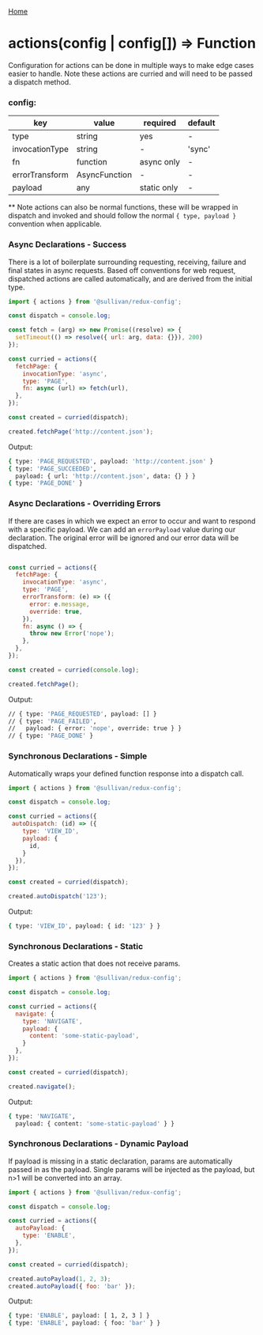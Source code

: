 [Home](https://github.com/icarus-sullivan/redux-config/blob/master/README.md)

# actions(config | config[]) => Function
Configuration for actions can be done in multiple ways to make edge cases easier to handle. Note these actions are curried and will need to be passed a dispatch method. 

### config:
| key| value | required | default |
|--|--|--|--|
| type | string | yes | - |
| invocationType | string | - | 'sync' |
| fn | function | async only | - |
| errorTransform | AsyncFunction | - | - |
| payload | any | static only | - |

** Note actions can also be normal functions, these will be wrapped in dispatch and invoked and should follow the normal `{ type, payload }` convention when applicable.

### Async Declarations - Success
There is a lot of boilerplate surrounding requesting, receiving, failure and final states in async requests. Based off conventions for web request, dispatched actions are called automatically, and are derived from the initial type. 

```javascript
import { actions } from '@sullivan/redux-config';

const dispatch = console.log;

const fetch = (arg) => new Promise((resolve) => {
  setTimeout(() => resolve({ url: arg, data: {}}), 200)
});

const curried = actions({
  fetchPage: {
    invocationType: 'async',
    type: 'PAGE',
    fn: async (url) => fetch(url),
  },
});

const created = curried(dispatch);

created.fetchPage('http://content.json');
```

Output:
```bash
{ type: 'PAGE_REQUESTED', payload: 'http://content.json' }
{ type: 'PAGE_SUCCEEDED',
  payload: { url: 'http://content.json', data: {} } }
{ type: 'PAGE_DONE' }
```

### Async Declarations - Overriding Errors
If there are cases in which we expect an error to occur and want to respond with a specific payload. We can add an `errorPayload` value during our declaration. The original error will be ignored and our error data will be dispatched.
```javascript

const curried = actions({
  fetchPage: {
    invocationType: 'async',
    type: 'PAGE',
    errorTransform: (e) => ({
      error: e.message,
      override: true,
    }),
    fn: async () => {
      throw new Error('nope');
    },
  },
});

const created = curried(console.log);

created.fetchPage();
```

Output: 
```bash
// { type: 'PAGE_REQUESTED', payload: [] }
// { type: 'PAGE_FAILED',
//   payload: { error: 'nope', override: true } }
// { type: 'PAGE_DONE' }
```

### Synchronous Declarations - Simple
Automatically wraps your defined function response into a dispatch call.

```javascript
import { actions } from '@sullivan/redux-config';

const dispatch = console.log;

const curried = actions({
 autoDispatch: (id) => ({
    type: 'VIEW_ID',
    payload: {
      id, 
    }
  }),
});

const created = curried(dispatch);

created.autoDispatch('123');
```

Output:
```bash
{ type: 'VIEW_ID', payload: { id: '123' } }
  ```

### Synchronous Declarations - Static
Creates a static action that does not receive params. 

```javascript
import { actions } from '@sullivan/redux-config';

const dispatch = console.log;

const curried = actions({
  navigate: {
    type: 'NAVIGATE',
    payload: {
      content: 'some-static-payload',
    }
  },
});

const created = curried(dispatch);

created.navigate();
```

Output:
```bash
{ type: 'NAVIGATE',
  payload: { content: 'some-static-payload' } }
  ```
  
  ### Synchronous Declarations - Dynamic Payload
If payload is missing in a static declaration, params are automatically passed in as the payload. Single params will be injected as the payload, but n>1 will be converted into an array.

```javascript
import { actions } from '@sullivan/redux-config';

const dispatch = console.log;

const curried = actions({
  autoPayload: {
    type: 'ENABLE',
  },
});

const created = curried(dispatch);

created.autoPayload(1, 2, 3);
created.autoPayload({ foo: 'bar' });
```

Output:
```bash
{ type: 'ENABLE', payload: [ 1, 2, 3 ] }
{ type: 'ENABLE', payload: { foo: 'bar' } }
  ```


